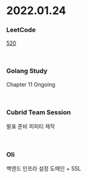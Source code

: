 # 2022.01.24
### LeetCode
[520](https://leetcode.com/problems/detect-capital/)

<br/>

### Golang Study
Chapter 11 Ongoing

<br/>

### Cubrid Team Session
발표 준비
피피티 제작

<br/>

### Oli
백엔드 인프라 설정
도메인 + SSL

